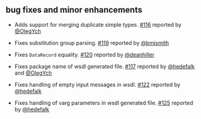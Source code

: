 ## bug fixes and minor enhancements
- Adds support for merging duplicate simple types. [#116][#116] reported by [@OlegYch][@OlegYch]
- Fixes substitution group parsing. [#119][#119] reported by [@bmjsmith][@bmjsmith]
- Fixes `DataRecord` equality. [#120][#120] reported by [@deanhiller][@deanhiller]
- Fixes package name of wsdl generated file. [#117][#117] reported by [@hedefalk][@hedefalk] and [@OlegYch][@OlegYch]
- Fixes handling of empty input messages in wsdl. [#122][#122] reported by [@hedefalk][@hedefalk]
- Fixes handling of varg parameters in wsdl generated file. [#125][#125] reported by [@hedefalk][@hedefalk]

  [#116]: https://github.com/eed3si9n/scalaxb/issues/116
  [#117]: https://github.com/eed3si9n/scalaxb/issues/117
  [#119]: https://github.com/eed3si9n/scalaxb/issues/119
  [#120]: https://github.com/eed3si9n/scalaxb/issues/120
  [#122]: https://github.com/eed3si9n/scalaxb/issues/122
  [#125]: https://github.com/eed3si9n/scalaxb/issues/125
  [@OlegYch]: https://github.com/OlegYch
  [@hedefalk]: https://github.com/hedefalk
  [@bmjsmith]: https://github.com/bmjsmith
  [@deanhiller]: https://github.com/deanhiller
